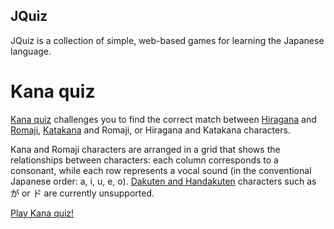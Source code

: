 ## JQuiz

JQuiz is a collection of simple, web-based games for learning the Japanese language.

# Kana quiz

[Kana quiz](kana) challenges you to find the correct match between [Hiragana](//en.wikipedia.org/wiki/Hiragana) and [Romaji](//en.wikipedia.org/wiki/Romaji), [Katakana](//en.wikipedia.org/wiki/Katakana) and Romaji, or Hiragana and Katakana characters.

Kana and Romaji characters are arranged in a grid that shows the relationships between characters: each column corresponds to a consonant, while each row represents a vocal sound (in the conventional Japanese order: a, i, u, e, o). [Dakuten and Handakuten](//en.wikipedia.org/wiki/Dakuten) characters such as が or ト゚ are currently unsupported.

[Play Kana quiz!](//nitaku.github.io/jquiz/kana)
